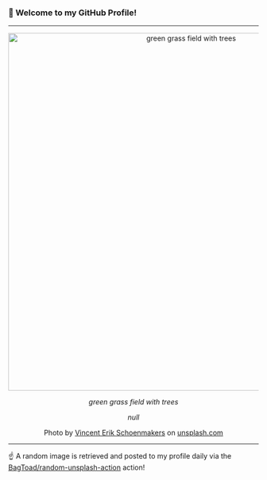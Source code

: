 ### 👋 Welcome to my GitHub Profile!

----

<div align="center">
  <img width="720" src="https://images.unsplash.com/photo-1623670138900-b8f71fb29a31?crop=entropy&cs=tinysrgb&fit=max&fm=jpg&ixid=M3w1NTI0OTR8MHwxfHJhbmRvbXx8fHx8fHx8fDE3MTU3NTMzOTB8&ixlib=rb-4.0.3&q=80&w=1080" alt="green grass field with trees">
  
  <em>green grass field with trees</em>
  
  <em>null</em>
  
  Photo by [Vincent Erik Schoenmakers](null) on [unsplash.com](https://unsplash.com/)
</div>

----

☝️ A random image is retrieved and posted to my profile daily via the [BagToad/random-unsplash-action](https://github.com/BagToad/random-unsplash-action) action!
